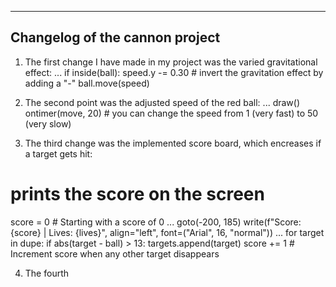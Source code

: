 -------------------------------
Changelog of the cannon project
-------------------------------

1. The first change I have made in my project was the varied gravitational effect:
...
 if inside(ball):
        speed.y -= 0.30     # invert the gravitation effect by adding a "-"
        ball.move(speed)


2. The second point was the adjusted speed of the red ball:
...
 draw()
    ontimer(move, 20)   # you can change the speed from 1 (very fast) to 50 (very slow)


3. The third change was the implemented score board, which encreases if a target gets hit:

# prints the score on the screen
score = 0  # Starting with a score of 0
...
goto(-200, 185)
    write(f"Score: {score} | Lives: {lives}", align="left", font=("Arial", 16, "normal"))
...
for target in dupe:
        if abs(target - ball) > 13:
            targets.append(target)
                score += 1  # Increment score when any other target disappears


4. The fourth 

